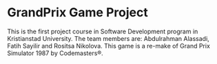 # GrandPrix Game Project

This is the first project course in Software Development program in Kristianstad University.
The team members are: Abdulrahman Alassadi, Fatih Sayilir and Rositsa Nikolova. 
This game is a re-make of Grand Prix Simulator 1987 by Codemasters®.
